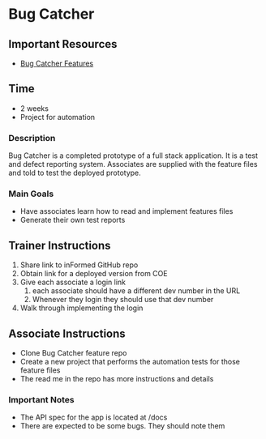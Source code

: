 # Bug Catcher

## Important Resources
- [Bug Catcher Features](https://github.com/adamranieri/BugCatcherFeatures)

## Time
- 2 weeks
- Project for automation

### Description
Bug Catcher is a completed prototype of a full stack application. It is a test and defect reporting system. Associates are supplied with the feature files and told to test the deployed prototype.

### Main Goals
- Have associates learn how to read and implement features files
- Generate their own test reports

## Trainer Instructions
1. Share link to inFormed GitHub repo
2. Obtain link for a deployed version from COE
3. Give each associate a login link
   1. each associate should have a different dev number in the URL
   2. Whenever they login they should use that dev number
4. Walk through implementing the login

## Associate Instructions
- Clone Bug Catcher feature repo
- Create a new project that performs the automation tests for those feature files
- The read me in the repo has more instructions and details


### Important Notes
- The API spec for the app is located at /docs
- There are expected to be some bugs. They should note them